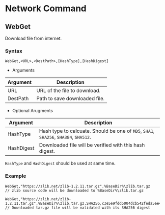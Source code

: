 # Network Command

## WebGet

Download file from internet.

### Syntax

```pebakery
WebGet,<URL>,<DestPath>,[HashType],[HashDigest]
```

- Arguments

| Argument | Description |
| --- | --- |
| URL | URL of the file to download. |
| DestPath | Path to save downloaded file. |

- Optional Arugments

| Argument | Description |
| --- | --- |
| HashType   | Hash type to calcuate. Should be one of `MD5`, `SHA1`, `SHA256`, `SHA384`, `SHA512`. |
| HashDigest | Downloaded file will be verified with this hash digest. |

`HashType` and `HashDigest` should be used at same time.

### Example

```pebakery
WebGet,"https://zlib.net/zlib-1.2.11.tar.gz",%BaseDir%\zlib.tar.gz
// zlib source code will be downloaded to %BaseDir%\zlib.tar.gz
```

```pebakery
WebGet,"https://zlib.net/zlib-1.2.11.tar.gz",%BaseDir%\zlib.tar.gz,SHA256,c3e5e9fdd5004dcb542feda5ee4f0ff0744628baf8ed2dd5d66f8ca1197cb1a1
// Downloaded tar.gz file will be validated with its SHA256 digest
```
